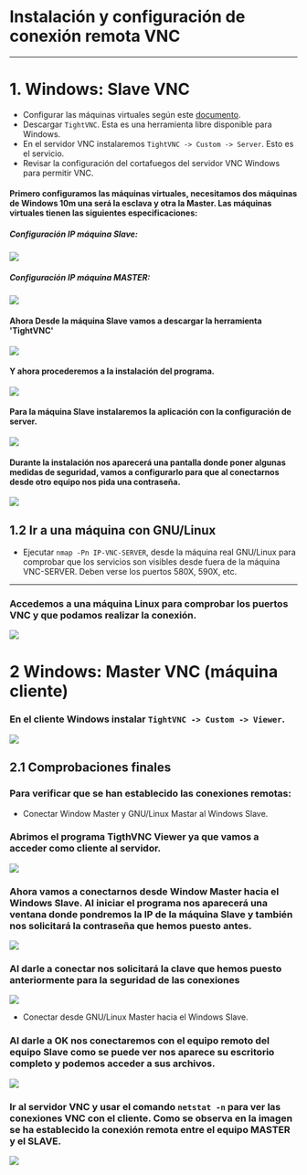 # Instalación y configuración de conexión remota VNC
---
# 1. Windows: Slave VNC
* Configurar las máquinas virtuales según este [documento](../../global/configuracion/).
* Descargar `TightVNC`. Esta es una herramienta libre disponible para Windows.
* En el servidor VNC instalaremos `TightVNC -> Custom -> Server`. Esto es el servicio.
* Revisar la configuración del cortafuegos del servidor VNC Windows para permitir VNC.


#### Primero configuramos las máquinas virtuales, necesitamos dos máquinas de Windows 10m una será la esclava y otra la Master. Las máquinas virtuales tienen las siguientes especificaciones:


##### Configuración IP máquina Slave:



![ ](./images/11.png)


##### Configuración IP máquina MASTER:


![ ](./images/12.png)


#### Ahora Desde la máquina Slave vamos a descargar la herramienta 'TightVNC'

![](./images/1-1.png)


#### Y ahora procederemos a la instalación del programa.



![](./images/1.png)


#### Para la máquina Slave instalaremos la aplicación con la configuración de server.


![](./images/2.png)


#### Durante la instalación nos aparecerá una pantalla donde poner algunas medidas de seguridad, vamos a configurarlo para que al conectarnos desde otro equipo nos pida una contraseña.


![](./images/3.png)



## 1.2 Ir a una máquina con GNU/Linux
* Ejecutar `nmap -Pn IP-VNC-SERVER`, desde la máquina real GNU/Linux para comprobar
que los servicios son visibles desde fuera de la máquina VNC-SERVER. Deben verse los puertos 580X, 590X, etc.
---

### Accedemos a una máquina Linux para comprobar los puertos VNC y que podamos realizar la conexión.

![](./images/7.png)



# 2 Windows: Master VNC (máquina cliente)

### En el cliente Windows instalar `TightVNC -> Custom -> Viewer`.


![](./images/4.png)



## 2.1 Comprobaciones finales


### Para verificar que se han establecido las conexiones remotas:

* Conectar Window Master y GNU/Linux Mastar al Windows Slave.


### Abrimos el programa TigthVNC Viewer ya que vamos a acceder como cliente al servidor.


![](./images/13.png)



### Ahora vamos a conectarnos desde Window Master hacia el Windows Slave. Al iniciar el programa nos aparecerá una ventana donde pondremos la IP de la máquina Slave y también nos solicitará la contraseña que hemos puesto antes.


![](./images/6.png)


### Al darle a conectar nos solicitará la clave que hemos puesto anteriormente para la seguridad de las conexiones

![](./images/9.png)


* Conectar desde GNU/Linux Master hacia el Windows Slave.

### Al darle a OK nos conectaremos con el equipo remoto del equipo Slave como se puede ver nos aparece su escritorio completo y podemos acceder a sus archivos.


![](./images/10.png)




### Ir al servidor VNC y usar el comando `netstat -n` para ver las conexiones VNC con el cliente. Como se observa en la imagen se ha establecido la conexión remota entre el equipo MASTER y el SLAVE.


![](./images/5.png)
